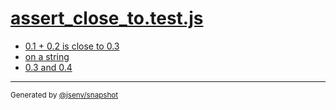 # [assert_close_to.test.js](../assert_close_to.test.js)


- [0.1 + 0.2 is close to 0.3](0_1_+_0_2_is_close_to_0_3/0_1_+_0_2_is_close_to_0_3.md)
- [on a string](on_a_string/on_a_string.md)
- [0.3 and 0.4](0_3_and_0_4/0_3_and_0_4.md)

---

<sub>
  Generated by <a href="https://github.com/jsenv/core/tree/main/packages/independent/snapshot">@jsenv/snapshot</a>
</sub>
